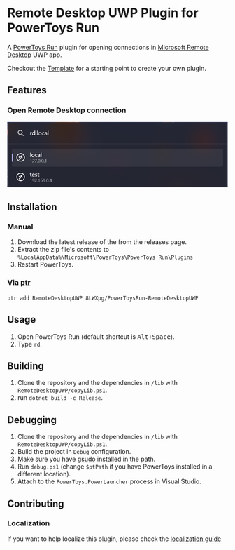 # Remote Desktop UWP Plugin for PowerToys Run

A [PowerToys Run](https://aka.ms/PowerToysOverview_PowerToysRun) plugin for opening connections in [Microsoft Remote Desktop](https://www.microsoft.com/store/productId/9WZDNCRFJ3PS) UWP app.

Checkout the [Template](https://github.com/8LWXpg/PowerToysRun-PluginTemplate) for a starting point to create your own plugin.

## Features

### Open Remote Desktop connection

![screenshot](./assets/screenshot.png)

## Installation

### Manual

1. Download the latest release of the from the releases page.
2. Extract the zip file's contents to `%LocalAppData%\Microsoft\PowerToys\PowerToys Run\Plugins`
3. Restart PowerToys.

### Via [ptr](https://github.com/8LWXpg/ptr)

```shell
ptr add RemoteDesktopUWP 8LWXpg/PowerToysRun-RemoteDesktopUWP
```

## Usage

1. Open PowerToys Run (default shortcut is <kbd>Alt+Space</kbd>).
2. Type `rd`.

## Building

1. Clone the repository and the dependencies in `/lib` with `RemoteDesktopUWP/copyLib.ps1`.
2. run `dotnet build -c Release`.

## Debugging

1. Clone the repository and the dependencies in `/lib` with `RemoteDesktopUWP/copyLib.ps1`.
2. Build the project in `Debug` configuration.
3. Make sure you have [gsudo](https://github.com/gerardog/gsudo) installed in the path.
4. Run `debug.ps1` (change `$ptPath` if you have PowerToys installed in a different location).
5. Attach to the `PowerToys.PowerLauncher` process in Visual Studio.

## Contributing

### Localization

If you want to help localize this plugin, please check the [localization guide](./Localizing.md)
